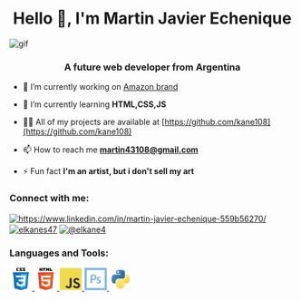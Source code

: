 <h1 align="center">Hello 👋, I'm Martin Javier Echenique</h1>

![gif](https://user-images.githubusercontent.com/128558300/229954453-6bd950ca-d553-4e91-94f4-83ebd0b3d77b.gif)

<h3 align="center">A future web developer from Argentina</h3>

- 🔭 I’m currently working on [Amazon brand](https://github.com/kane108/Amazon-Brand.git)

- 🌱 I’m currently learning **HTML,CSS,JS**

- 👨‍💻 All of my projects are available at [https://github.com/kane108](https://github.com/kane108)

- 📫 How to reach me **martin43108@gmail.com**

- ⚡ Fun fact **I'm an artist, but i don't sell my art**

<h3 align="left">Connect with me:</h3>
<p align="left">
<a href="www.linkedin.com/in/kane108
" target="blank"><img align="center" src="https://raw.githubusercontent.com/rahuldkjain/github-profile-readme-generator/master/src/images/icons/Social/linked-in-alt.svg" alt="https://www.linkedin.com/in/martin-javier-echenique-559b56270/" height="30" width="40" /></a>
<a href="https://instagram.com/elkanes47" target="blank"><img align="center" src="https://raw.githubusercontent.com/rahuldkjain/github-profile-readme-generator/master/src/images/icons/Social/instagram.svg" alt="elkanes47" height="30" width="40" /></a>
<a href="https://www.youtube.com/c/@elkane4" target="blank"><img align="center" src="https://raw.githubusercontent.com/rahuldkjain/github-profile-readme-generator/master/src/images/icons/Social/youtube.svg" alt="@elkane4" height="30" width="40" /></a>
</p>

<h3 align="left">Languages and Tools:</h3>
<p align="left"> <a href="https://www.w3schools.com/css/" target="_blank" rel="noreferrer"> <img src="https://raw.githubusercontent.com/devicons/devicon/master/icons/css3/css3-original-wordmark.svg" alt="css3" width="40" height="40"/> </a> <a href="https://www.w3.org/html/" target="_blank" rel="noreferrer"> <img src="https://raw.githubusercontent.com/devicons/devicon/master/icons/html5/html5-original-wordmark.svg" alt="html5" width="40" height="40"/> </a> <a href="https://developer.mozilla.org/en-US/docs/Web/JavaScript" target="_blank" rel="noreferrer"> <img src="https://raw.githubusercontent.com/devicons/devicon/master/icons/javascript/javascript-original.svg" alt="javascript" width="40" height="40"/> </a> <a href="https://www.photoshop.com/en" target="_blank" rel="noreferrer"> <img src="https://raw.githubusercontent.com/devicons/devicon/master/icons/photoshop/photoshop-line.svg" alt="photoshop" width="40" height="40"/> </a> <a href="https://www.python.org" target="_blank" rel="noreferrer"> <img src="https://raw.githubusercontent.com/devicons/devicon/master/icons/python/python-original.svg" alt="python" width="40" height="40"/> </a> </p>
